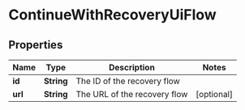 

# ContinueWithRecoveryUiFlow


## Properties

| Name | Type | Description | Notes |
|------------ | ------------- | ------------- | -------------|
|**id** | **String** | The ID of the recovery flow |  |
|**url** | **String** | The URL of the recovery flow |  [optional] |



